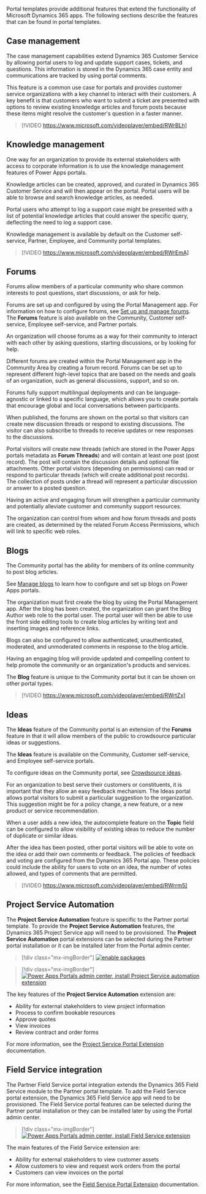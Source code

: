 Portal templates provide additional features that extend the functionality of Microsoft Dynamics 365 apps. The following sections describe the features that can be found in portal templates.

## Case management

The case management capabilities extend Dynamics 365 Customer Service by allowing portal users to log and update support cases, tickets, and questions. This information is stored in the Dynamics 365 case entity and communications are tracked by using portal comments.

This feature is a common use case for portals and provides customer service organizations with a key channel to interact with their customers. A key benefit is that customers who want to submit a ticket are presented with options to review existing knowledge articles and forum posts because these items might resolve the customer's question in a faster manner.

> [!VIDEO https://www.microsoft.com/videoplayer/embed/RWrBLh]

## Knowledge management

One way for an organization to provide its external stakeholders with access to corporate information is to use the knowledge management features of Power Apps portals.

Knowledge articles can be created, approved, and curated in Dynamics 365 Customer Service and will then appear on the portal. Portal users will be able to browse and search knowledge articles, as needed.

Portal users who attempt to log a support case might be presented with a list of potential knowledge articles that could answer the specific query, deflecting the need to log a support case.

Knowledge management is available by default on the Customer self-service, Partner, Employee, and Community portal templates.

> [!VIDEO https://www.microsoft.com/videoplayer/embed/RWrEmA]

## Forums

Forums allow members of a particular community who share common interests to post questions, start discussions, or ask for help.  

Forums are set up and configured by using the Portal Management app. For information on how to configure forums, see [Set up and manage forums](https://docs.microsoft.com/dynamics365/portals/setup-manage-forums/?azure-portal=true). The **Forums** feature is also available on the Community, Customer self-service, Employee self-service, and Partner portals.

An organization will choose forums as a way for their community to interact with each other by asking questions, starting discussions, or by looking for help.

Different forums are created within the Portal Management app in the Community Area by creating a forum record. Forums can be set up to represent different high-level topics that are based on the needs and goals of an organization, such as general discussions, support, and so on.

Forums fully support multilingual deployments and can be language-agnostic or linked to a specific language, which allows you to create portals that encourage global and local conversations between participants. 

When published, the forums are shown on the portal so that visitors can create new discussion threads or respond to existing discussions. The visitor can also subscribe to threads to receive updates or new responses to the discussions.

Portal visitors will create new threads (which are stored in the Power Apps portals metadata as **Forum Threads**) and will contain at least one post (post record). The post will contain the discussion details and optional file attachments. Other portal visitors (depending on permissions) can read or respond to particular threads (which will create additional post records). The collection of posts under a thread will represent a particular discussion or answer to a posted question.  

Having an active and engaging forum will strengthen a particular community and potentially alleviate customer and community support resources.

The organization can control from whom and how forum threads and posts are created, as determined by the related Forum Access Permissions, which will link to specific web roles.

## Blogs

The Community portal has the ability for members of its online community to post blog articles.  

See [Manage blogs](https://docs.microsoft.com/dynamics365/customer-engagement/portals/manage-blogs/?azure-portal=true) to learn how to configure and set up blogs on Power Apps portals.

The organization must first create the blog by using the Portal Management app. After the blog has been created, the organization can grant the Blog Author web role to the portal user. The portal user will then be able to use the front side editing tools to create blog articles by writing text and inserting images and reference links.

Blogs can also be configured to allow authenticated, unauthenticated, moderated, and unmoderated comments in response to the blog article.

Having an engaging blog will provide updated and compelling content to help promote the community or an organization's products and services.

The **Blog** feature is unique to the Community portal but it can be shown on other portal types.

> [!VIDEO https://www.microsoft.com/videoplayer/embed/RWrtZx]

## Ideas

The **Ideas** feature of the Community portal is an extension of the **Forums** feature in that it will allow members of the public to crowdsource particular ideas or suggestions.

The **Ideas** feature is available on the Community, Customer self-service, and Employee self-service portals.

To configure ideas on the Community portal, see [Crowdsource ideas](https://docs.microsoft.com/dynamics365/customer-engagement/portals/crowdsource-ideas/?azure-portal=true).

For an organization to best serve their customers or constituents, it is important that they allow an easy feedback mechanism. The Ideas portal allows portal visitors to submit a particular suggestion to the organization. This suggestion might be for a policy change, a new feature, or a new product or service recommendation. 

When a user adds a new idea, the autocomplete feature on the **Topic** field can be configured to allow visibility of existing ideas to reduce the number of duplicate or similar ideas.  

After the idea has been posted, other portal visitors will be able to vote on the idea or add their own comments or feedback. The policies of feedback and voting are configured from the Dynamics 365 Portal app. These policies could include the ability for users to vote on an idea, the number of votes allowed, and types of comments that are permitted.

> [!VIDEO https://www.microsoft.com/videoplayer/embed/RWrrm5]

## Project Service Automation 

The **Project Service Automation** feature is specific to the Partner portal template. To provide the **Project Service Automation** features, the Dynamics 365 Project Service app will need to be provisioned. The **Project Service Automation** portal extensions can be selected during the Partner portal installation or it can be installed later from the Portal admin center.

> [!div class="mx-imgBorder"]
> [![enable packages](../media/2-project-service-provision.png)](../media/2-project-service-provision.png#lightbox)

> [!div class="mx-imgBorder"]
> [![Power Apps Portals admin center, install Project Service automation extension](../media/2-project-service-admin.png)](../media/2-project-service-admin.png#lightbox)

The key features of the **Project Service Automation** extension are:

- Ability for external stakeholders to view project information
- Process to confirm bookable resources
- Approve quotes
- View invoices
- Review contract and order forms

For more information, see the [Project Service Portal Extension](https://docs.microsoft.com/dynamics365/portals/integrate-project-service-automation/?azure-portal=true) documentation.

## Field Service integration 

The Partner Field Service portal integration extends the Dynamics 365 Field Service module to the Partner portal template. To add the Field Service portal extension, the Dynamics 365 Field Service app will need to be provisioned. The Field Service portal features can be selected during the Partner portal installation or they can be installed later by using the Portal admin center.

> [!div class="mx-imgBorder"]
> [![Power Apps Portals admin center, install Field Service extension](../media/2-field-service-admin.png)](../media/2-field-service-admin.png#lightbox)

The main features of the Field Service extension are:
- Ability for external stakeholders to view customer assets
- Allow customers to view and request work orders from the portal
- Customers can view invoices on the portal

For more information, see the [Field Service Portal Extension](https://docs.microsoft.com/dynamics365/portals/integrate-field-service/?azure-portal=true) documentation.


